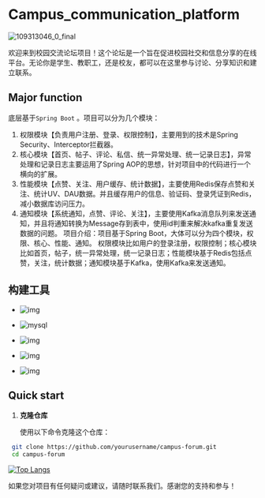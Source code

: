 # Campus_communication_platform
![109313046_0_final](https://github.com/xiaoxinxing66/Campus_communication_platform/assets/93857716/e4d31f0a-d9f6-44c5-9d08-75cc67fced7a)

欢迎来到校园交流论坛项目！这个论坛是一个旨在促进校园社交和信息分享的在线平台。无论你是学生、教职工，还是校友，都可以在这里参与讨论、分享知识和建立联系。

## Major function

底层基于`Spring Boot` 。项目可以分为几个模块：
1. 权限模块【负责用户注册、登录、权限控制】，主要用到的技术是Spring Security、Interceptor拦截器。
2. 核心模块【首页、帖子、评论、私信、统一异常处理、统一记录日志】，异常处理和记录日志主要运用了Spring AOP的思想，针对项目中的代码进行一个横向的扩展。
3. 性能模块【点赞、关注、用户缓存、统计数据】，主要使用Redis保存点赞和关注、统计UV、DAU数据。并且缓存用户的信息、验证码、登录凭证到Redis，减小数据库访问压力。
4. 通知模块【系统通知，点赞、评论、关注】，主要使用Kafka消息队列来发送通知，并且将通知转换为Message存到表中，使用id判重来解决kafka重复发送数据的问题。
项目介绍：项目基于Spring Boot，大体可以分为四个模块，权限、核心、性能、通知。
权限模块比如用户的登录注册，权限控制；核心模块比如首页，帖子，统一异常处理，统一记录日志；性能模块基于Redis包括点赞，关注，统计数据；通知模块基于Kafka，使用Kafka来发送通知。

## 构建工具

- ![img](https://camo.githubusercontent.com/ed0b45f0a053bd31b8c5fec7561487b69a611726eefceafa758601ca6b76a63b/68747470733a2f2f696d672e736869656c64732e696f2f62616467652f4170616368655f4b61666b612d3233314632303f7374796c653d666f722d7468652d6261646765266c6f676f3d6170616368652d6b61666b61266c6f676f436f6c6f723d7768697465) 
- ![mysql](https://camo.githubusercontent.com/a4a4a017a5d519d7c4ce2a3cd3d2194fb7af4b1ca424850784565007c2acc7d8/68747470733a2f2f696d672e736869656c64732e696f2f62616467652f4d7953514c2d3030354338343f7374796c653d666f722d7468652d6261646765266c6f676f3d6d7973716c266c6f676f436f6c6f723d7768697465) 

- ![img](https://camo.githubusercontent.com/16c5d674d150e47e77738a333e74716023295715c956aaf84615cef3f50675ed/68747470733a2f2f696d672e736869656c64732e696f2f62616467652f72656469732d2532334444303033312e7376673f267374796c653d666f722d7468652d6261646765266c6f676f3d7265646973266c6f676f436f6c6f723d7768697465) 
- ![img](https://camo.githubusercontent.com/dbee61c2c12189e4c8367bc24f9ab5a2fd0ccb730525950479bb4b27ee35cbe2/68747470733a2f2f696d672e736869656c64732e696f2f62616467652f456c61737469635f5365617263682d3030353537313f7374796c653d666f722d7468652d6261646765266c6f676f3d656c6173746963736561726368266c6f676f436f6c6f723d7768697465) 

- ![img](https://camo.githubusercontent.com/d63d473e728e20a286d22bb2226a7bf45a2b9ac6c72c59c0e61e9730bfe4168c/68747470733a2f2f696d672e736869656c64732e696f2f62616467652f48544d4c352d4533344632363f7374796c653d666f722d7468652d6261646765266c6f676f3d68746d6c35266c6f676f436f6c6f723d7768697465) 

## Quick start

1. **克隆仓库**

   使用以下命令克隆这个仓库：

```bash
 git clone https://github.com/yourusername/campus-forum.git
 cd campus-forum
```



[![Top Langs](https://github-readme-stats.vercel.app/api/top-langs/?username=xiaoxinxing66)](https://github.com/xiaoxinxing66/Campus_communication_platform)

如果您对项目有任何疑问或建议，请随时联系我们。感谢您的支持和参与！
